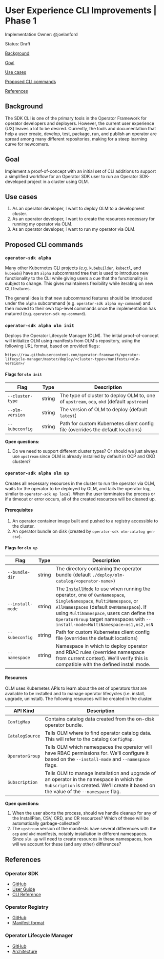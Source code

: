 # User Experience CLI Improvements | Phase 1

Implementation Owner: @joelanford

Status: Draft

[Background](#Background)

[Goal](#Goal)

[Use cases](#Use_cases)

[Proposed CLI commands](#Proposed_CLI_commands)

[References](#References)

## Background

The SDK CLI is one of the primary tools in the Operator Framework for operator developers and
deployers. However, the current user experience (UX) leaves a lot to be desired. Currently, the
tools and documentation that help a user create, develop, test, package, run, and publish an
operator are spread among many different repositories, making for a steep learning curve for 
newcomers.

## Goal

Implement a proof-of-concept with an initial set of CLI additions to support a simplified workflow for an Operator SDK user to run an Operator SDK-developed project in a cluster using OLM.

## Use cases

1. As an operator developer, I want to deploy OLM to a development cluster.
2. As an operator developer, I want to create the resources necessary for running my operator via OLM.
3. As an operator developer, I want to run my operator via OLM.

## Proposed CLI commands

### `operator-sdk alpha`

Many other Kubernetes CLI projects (e.g. `kubebuilder`, `kubectl`, and `kubeadm`) have an `alpha` subcommand tree that is used to introduce new functionality to the CLI while giving users a cue that the functionality is subject to change. This gives maintainers flexibility while iterating on new CLI features.

The general idea is that new subcommand features should be introduced under the `alpha` subcommand (e.g. `operator-sdk alpha my-command`) and then moved to their own top-level commands once the implementation has matured (e.g. `operator-sdk my-command`).

### `operator-sdk alpha olm init`

Deploys the Operator Lifecycle Manager (OLM). The initial proof-of-concept will initialize OLM using manifests from OLM's repository, using the following URL format, based on provided flags:

`https://raw.githubusercontent.com/operator-framework/operator-lifecycle-manager/master/deploy/<cluster-type>/manifests/<olm-version>/`

#### Flags for `olm init`

| Flag             | Type   | Description                                                                                     |
|------------------|--------|-------------------------------------------------------------------------------------------------|
| `--cluster-type` | string | The type of cluster to deploy OLM to, one of `upstream`, `ocp`, `okd` (default `upstream`)      |
| `--olm-version`  | string | The version of OLM to deploy (default `latest`)                                                 |
| `--kubeconfig`   | string | Path for custom Kubernetes client config file (overrides the default locations)                 |

**Open questions:** 
1. Do we need to support different cluster types? Or should we just always use `upstream` since OLM is already installed by default in OCP and OKD clusters?

### `operator-sdk alpha olm up`

Creates all necessary resources in the cluster to run the operator via OLM, waits for the operator to be deployed by OLM, and tails the operator log, similar to `operator-sdk up local`. When the user terminates the process or if a timeout or error occurs, all of the created resources will be cleaned up.

#### Prerequisites

1. An operator container image built and pushed to a registry accessible to the cluster.
2. An operator bundle on disk (created by `operator-sdk olm-catalog gen-csv`).

#### Flags for `olm up`

| Flag             | Type   | Description                                                                                     |
|------------------|--------|-------------------------------------------------------------------------------------------------|
| `--bundle-dir`   | string | The directory containing the operator bundle (default `./deploy/olm-catalog/<operator-name>`)   |
| `--install-mode` | string | The [`InstallMode`][olm_install_modes] to use when running the operator, one of `OwnNamespace`, `SingleNamespace`, `MultiNamespace`, or `AllNamespaces` (default `OwnNamespace`). If using `MultiNamespace`, users can define the `OperatorGroup` target namespaces with `--install-mode=MultiNamespace=ns1,ns2,nsN`  |
| `--kubeconfig`   | string | Path for custom Kubernetes client config file (overrides the default locations)                 |
| `--namespace`    | string | Namespace in which to deploy operator and RBAC rules (overrides namespace from current context). We'll verify this is compatible with the defined install mode. |

#### Resources

OLM uses Kubernetes APIs to learn about the set of operators that are available to be installed and to manage operator lifecycles (i.e. install, upgrade, uninstall). The following resources will be created in the cluster.

| API Kind        | Description  |
|-----------------|--------------|
| `ConfigMap`     | Contains catalog data created from the on-disk operator bundle. |
| `CatalogSource` | Tells OLM where to find operator catalog data. This will refer to the catalog `ConfigMap`. |
| `OperatorGroup` | Tells OLM which namespaces the operator will have RBAC permissions for. We'll configure it based on the `--install-mode` and `--namespace` flags. |
| `Subscription`  | Tells OLM to manage installation and upgrade of an operator in the namespace in which the `Subscription` is created. We'll create it based on the value of the `--namespace` flag. |

**Open questions:** 
1. When the user aborts the process, should we handle cleanup for any of the InstallPlan, CSV, CRD, and CR resources? Which of these will be automatically garbage-collected?
2. The `upstream` version of the manifests have several differences with the `ocp` and `okd` manifests, notably installation in different namespaces. Since `olm up` will need to create resources in these namespaces, how will we account for these (and any other) differences?

## References

### Operator SDK

* [GitHub][osdk_github]
* [User Guide][osdk_user_guide]
* [CLI Reference][osdk_cli]

### Operator Registry

* [GitHub][registry_github]
* [Manifest format][registry_manifest_format]

### Operator Lifecycle Manager

* [GitHub][olm_github]
* [Architecture][olm_arch]

[osdk_github]: https://github.com/operator-framework/operator-sdk
[osdk_user_guide]: https://github.com/operator-framework/operator-sdk/blob/master/doc/user-guide.md
[osdk_cli]: https://github.com/operator-framework/operator-sdk/blob/master/doc/sdk-cli-reference.md


[registry_github]: https://github.com/operator-framework/operator-registry
[registry_manifest_format]: https://github.com/operator-framework/operator-registry#manifest-format

[olm_github]: https://github.com/operator-framework/operator-lifecycle-manager
[olm_arch]: https://github.com/operator-framework/operator-lifecycle-manager/blob/master/Documentation/design/architecture.md
[olm_install_modes]: https://github.com/operator-framework/operator-lifecycle-manager/blob/master/Documentation/design/operatorgroups.md#installmodes-and-supported-operatorgroups

